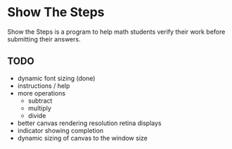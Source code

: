 Show The Steps
==============

Show the Steps is a program to help math students verify their work
before submitting their answers.

## TODO

* dynamic font sizing (done)
* instructions / help
* more operations
    * subtract
    * multiply
    * divide
* better canvas rendering resolution retina displays
* indicator showing completion
* dynamic sizing of canvas to the window size